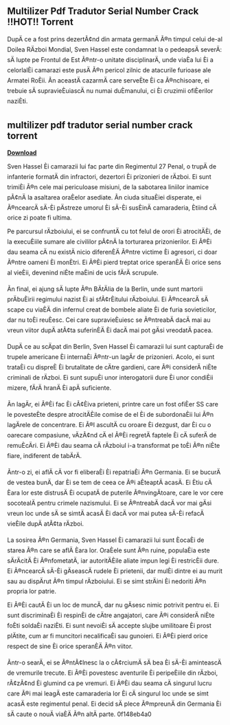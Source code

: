 ## Multilizer Pdf Tradutor Serial Number Crack !!HOT!! Torrent

  
DupÄ ce a fost prins dezertÃ¢nd din armata germanÄ Ã®n timpul celui de-al Doilea RÄzboi Mondial, Sven Hassel este condamnat la o pedeapsÄ severÄ: sÄ lupte pe Frontul de Est Ã®ntr-o unitate disciplinarÄ, unde viaÈa lui Èi a celorlalÈi camarazi este pusÄ Ã®n pericol zilnic de atacurile furioase ale Armatei RoÈii. Ãn aceastÄ cazarmÄ care serveÈte Èi ca Ã®nchisoare, ei trebuie sÄ supravieÈuiascÄ nu numai duÈmanului, ci Èi cruzimii ofiÈerilor naziÈti.
 
## multilizer pdf tradutor serial number crack torrent


[**Download**](https://www.google.com/url?q=https%3A%2F%2Furlin.us%2F2tLv5L&sa=D&sntz=1&usg=AOvVaw0SBN9RRZacJ6HyujADdhon)

  
Sven Hassel Èi camarazii lui fac parte din Regimentul 27 Penal, o trupÄ de infanterie formatÄ din infractori, dezertori Èi prizonieri de rÄzboi. Ei sunt trimiÈi Ã®n cele mai periculoase misiuni, de la sabotarea liniilor inamice pÃ¢nÄ la asaltarea oraÈelor asediate. Ãn ciuda situaÈiei disperate, ei Ã®ncearcÄ sÄ-Èi pÄstreze umorul Èi sÄ-Èi susÈinÄ camaraderia, Ètiind cÄ orice zi poate fi ultima.
  
Pe parcursul rÄzboiului, ei se confruntÄ cu tot felul de orori Èi atrocitÄÈi, de la execuÈiile sumare ale civililor pÃ¢nÄ la torturarea prizonierilor. Ei Ã®Èi dau seama cÄ nu existÄ nicio diferenÈÄ Ã®ntre victime Èi agresori, ci doar Ã®ntre oameni Èi monÈtri. Ei Ã®Èi pierd treptat orice speranÈÄ Èi orice sens al vieÈii, devenind niÈte maÈini de ucis fÄrÄ scrupule.
  
Ãn final, ei ajung sÄ lupte Ã®n BÄtÄlia de la Berlin, unde sunt martorii prÄbuÈirii regimului nazist Èi ai sfÃ¢rÈitului rÄzboiului. Ei Ã®ncearcÄ sÄ scape cu viaÈÄ din infernul creat de bombele aliate Èi de furia sovieticilor, dar nu toÈi reuÈesc. Cei care supravieÈuiesc se Ã®ntreabÄ dacÄ mai au vreun viitor dupÄ atÃ¢ta suferinÈÄ Èi dacÄ mai pot gÄsi vreodatÄ pacea.
  
DupÄ ce au scÄpat din Berlin, Sven Hassel Èi camarazii lui sunt capturaÈi de trupele americane Èi internaÈi Ã®ntr-un lagÄr de prizonieri. Acolo, ei sunt trataÈi cu dispreÈ Èi brutalitate de cÄtre gardieni, care Ã®i considerÄ niÈte criminali de rÄzboi. Ei sunt supuÈi unor interogatorii dure Èi unor condiÈii mizere, fÄrÄ hranÄ Èi apÄ suficiente.
  
Ãn lagÄr, ei Ã®Èi fac Èi cÃ¢Èiva prieteni, printre care un fost ofiÈer SS care le povesteÈte despre atrocitÄÈile comise de el Èi de subordonaÈii lui Ã®n lagÄrele de concentrare. Ei Ã®l ascultÄ cu oroare Èi dezgust, dar Èi cu o oarecare compasiune, vÄzÃ¢nd cÄ el Ã®Èi regretÄ faptele Èi cÄ suferÄ de remuÈcÄri. Ei Ã®Èi dau seama cÄ rÄzboiul i-a transformat pe toÈi Ã®n niÈte fiare, indiferent de tabÄrÄ.
  
Ãntr-o zi, ei aflÄ cÄ vor fi eliberaÈi Èi repatriaÈi Ã®n Germania. Ei se bucurÄ de vestea bunÄ, dar Èi se tem de ceea ce Ã®i aÈteaptÄ acasÄ. Ei Ètiu cÄ Èara lor este distrusÄ Èi ocupatÄ de puterile Ã®nvingÄtoare, care le vor cere socotealÄ pentru crimele nazismului. Ei se Ã®ntreabÄ dacÄ vor mai gÄsi vreun loc unde sÄ se simtÄ acasÄ Èi dacÄ vor mai putea sÄ-Èi refacÄ vieÈile dupÄ atÃ¢ta rÄzboi.
  
La sosirea Ã®n Germania, Sven Hassel Èi camarazii lui sunt ÈocaÈi de starea Ã®n care se aflÄ Èara lor. OraÈele sunt Ã®n ruine, populaÈia este sÄrÄcitÄ Èi Ã®nfometatÄ, iar autoritÄÈile aliate impun legi Èi restricÈii dure. Ei Ã®ncearcÄ sÄ-Èi gÄseascÄ rudele Èi prietenii, dar mulÈi dintre ei au murit sau au dispÄrut Ã®n timpul rÄzboiului. Ei se simt strÄini Èi nedoriti Ã®n propria lor patrie.
  
Ei Ã®Èi cautÄ Èi un loc de muncÄ, dar nu gÄsesc nimic potrivit pentru ei. Ei sunt discriminaÈi Èi respinÈi de cÄtre angajatori, care Ã®i considerÄ niÈte foÈti soldaÈi naziÈti. Ei sunt nevoiÈi sÄ accepte slujbe umilitoare Èi prost plÄtite, cum ar fi muncitori necalificaÈi sau gunoieri. Ei Ã®Èi pierd orice respect de sine Èi orice speranÈÄ Ã®n viitor.
  
Ãntr-o searÄ, ei se Ã®ntÃ¢lnesc la o cÃ¢rciumÄ sÄ bea Èi sÄ-Èi aminteascÄ de vremurile trecute. Ei Ã®Èi povestesc aventurile Èi peripeÈiile din rÄzboi, rÃ¢zÃ¢nd Èi glumind ca pe vremuri. Ei Ã®Èi dau seama cÄ singurul lucru care Ã®i mai leagÄ este camaraderia lor Èi cÄ singurul loc unde se simt acasÄ este regimentul penal. Ei decid sÄ plece Ã®mpreunÄ din Germania Èi sÄ caute o nouÄ viaÈÄ Ã®n altÄ parte.
 0f148eb4a0
